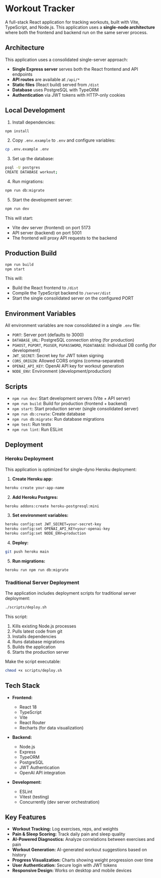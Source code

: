 # Workout Tracker

A full-stack React application for tracking workouts, built with Vite, TypeScript, and Node.js. This application uses a **single-node architecture** where both the frontend and backend run on the same server process.

## Architecture

This application uses a consolidated single-server approach:
- **Single Express server** serves both the React frontend and API endpoints
- **API routes** are available at `/api/*` 
- **Static files** (React build) served from `/dist`
- **Database** uses PostgreSQL with TypeORM
- **Authentication** via JWT tokens with HTTP-only cookies

## Local Development

1. Install dependencies:

```bash
npm install
```

2. Copy `.env.example` to `.env` and configure variables:

```bash
cp .env.example .env
```

3. Set up the database:

```bash
psql -U postgres
CREATE DATABASE workout;
```

4. Run migrations:

```bash
npm run db:migrate
```

5. Start the development server:

```bash
npm run dev
```

This will start:
- Vite dev server (frontend) on port 5173
- API server (backend) on port 5001
- The frontend will proxy API requests to the backend

## Production Build

```bash
npm run build
npm start
```

This will:
- Build the React frontend to `/dist`
- Compile the TypeScript backend to `/server/dist`
- Start the single consolidated server on the configured PORT

## Environment Variables

All environment variables are now consolidated in a single `.env` file:

- `PORT`: Server port (defaults to 3000)
- `DATABASE_URL`: PostgreSQL connection string (for production)
- `PGHOST`, `PGPORT`, `PGUSER`, `PGPASSWORD`, `PGDATABASE`: Individual DB config (for development)
- `JWT_SECRET`: Secret key for JWT token signing
- `CORS_ORIGIN`: Allowed CORS origins (comma-separated)
- `OPENAI_API_KEY`: OpenAI API key for workout generation
- `NODE_ENV`: Environment (development/production)

## Scripts

- `npm run dev`: Start development servers (Vite + API server)
- `npm run build`: Build for production (frontend + backend)
- `npm start`: Start production server (single consolidated server)
- `npm run db:create`: Create database
- `npm run db:migrate`: Run database migrations
- `npm test`: Run tests
- `npm run lint`: Run ESLint

## Deployment

### Heroku Deployment

This application is optimized for single-dyno Heroku deployment:

1. **Create Heroku app:**
```bash
heroku create your-app-name
```

2. **Add Heroku Postgres:**
```bash
heroku addons:create heroku-postgresql:mini
```

3. **Set environment variables:**
```bash
heroku config:set JWT_SECRET=your-secret-key
heroku config:set OPENAI_API_KEY=your-openai-key
heroku config:set NODE_ENV=production
```

4. **Deploy:**
```bash
git push heroku main
```

5. **Run migrations:**
```bash
heroku run npm run db:migrate
```

### Traditional Server Deployment

The application includes deployment scripts for traditional server deployment:

```bash
./scripts/deploy.sh
```

This script:
1. Kills existing Node.js processes
2. Pulls latest code from git
3. Installs dependencies
4. Runs database migrations
5. Builds the application
6. Starts the production server

Make the script executable:
```bash
chmod +x scripts/deploy.sh
```

## Tech Stack

- **Frontend:**
  - React 18
  - TypeScript
  - Vite
  - React Router
  - Recharts (for data visualization)

- **Backend:**
  - Node.js
  - Express
  - TypeORM
  - PostgreSQL
  - JWT Authentication
  - OpenAI API integration

- **Development:**
  - ESLint
  - Vitest (testing)
  - Concurrently (dev server orchestration)

## Key Features

- **Workout Tracking:** Log exercises, reps, and weights
- **Pain & Sleep Scoring:** Track daily pain and sleep quality
- **AI-Powered Diagnostics:** Analyze correlations between exercises and pain
- **Workout Generation:** AI-generated workout suggestions based on history
- **Progress Visualization:** Charts showing weight progression over time
- **User Authentication:** Secure login with JWT tokens
- **Responsive Design:** Works on desktop and mobile devices
